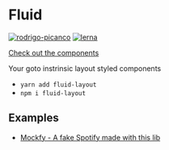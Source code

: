
# Fluid
[![rodrigo-picanco](https://circleci.com/gh/rodrigo-picanco/fluid-layout.svg?style=svg)](https://app.circleci.com/pipelines/github/rodrigo-picanco/fluid-layout)
[![lerna](https://img.shields.io/badge/maintained%20with-lerna-cc00ff.svg)](https://lerna.js.org/)


[Check out the components](https://elated-feynman-68280d.netlify.app/index.html)

Your goto instrinsic layout styled components

- `yarn add fluid-layout`
- `npm i fluid-layout`


## Examples

- [Mockfy - A fake Spotify made with this lib](https://glitch.com/~mockfy)
